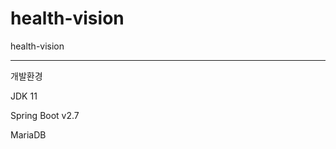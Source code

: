 # health-vision
health-vision

<hr/>
<p>개발환경</p>
<p>JDK 11</p> 
<p>Spring Boot v2.7</p>
<p>MariaDB</p>
